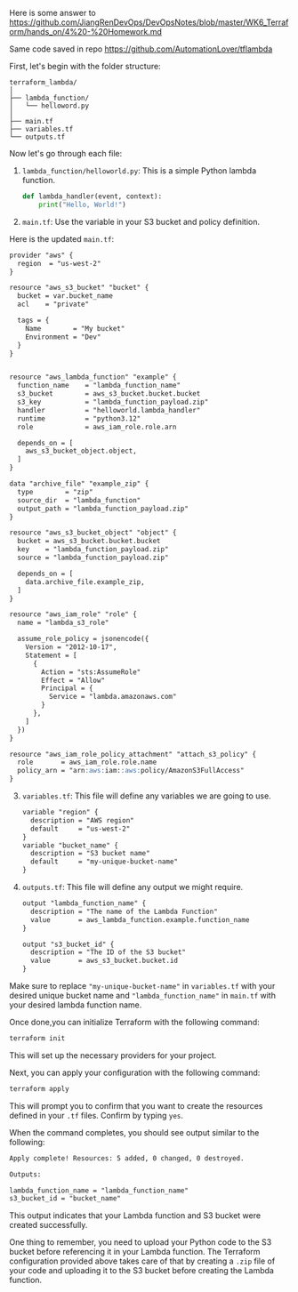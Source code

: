 Here is some answer to https://github.com/JiangRenDevOps/DevOpsNotes/blob/master/WK6_Terraform/hands_on/4%20-%20Homework.md

Same code saved in repo https://github.com/AutomationLover/tflambda

First, let's begin with the folder structure:
```
terraform_lambda/
│
├── lambda_function/
│   └── helloword.py
│
├── main.tf
├── variables.tf
└── outputs.tf
```

Now let's go through each file:

1. `lambda_function/helloworld.py`: This is a simple Python lambda function.
    ```python
    def lambda_handler(event, context):
        print("Hello, World!")
    ```



2. `main.tf`: Use the variable in your S3 bucket and policy definition.

Here is the updated `main.tf`:

```markdown
provider "aws" {
  region  = "us-west-2"
}

resource "aws_s3_bucket" "bucket" {
  bucket = var.bucket_name
  acl    = "private"

  tags = {
    Name        = "My bucket"
    Environment = "Dev"
  }
}


resource "aws_lambda_function" "example" {
  function_name    = "lambda_function_name"
  s3_bucket        = aws_s3_bucket.bucket.bucket
  s3_key           = "lambda_function_payload.zip"
  handler          = "helloworld.lambda_handler"
  runtime          = "python3.12"
  role             = aws_iam_role.role.arn

  depends_on = [
    aws_s3_bucket_object.object,
  ]
}

data "archive_file" "example_zip" {
  type        = "zip"
  source_dir  = "lambda_function"
  output_path = "lambda_function_payload.zip"
}

resource "aws_s3_bucket_object" "object" {
  bucket = aws_s3_bucket.bucket.bucket
  key    = "lambda_function_payload.zip"
  source = "lambda_function_payload.zip" 

  depends_on = [
    data.archive_file.example_zip,
  ]
}

resource "aws_iam_role" "role" {
  name = "lambda_s3_role"

  assume_role_policy = jsonencode({
    Version = "2012-10-17",
    Statement = [
      {
        Action = "sts:AssumeRole"
        Effect = "Allow"
        Principal = {
          Service = "lambda.amazonaws.com"
        }
      },
    ]
  })
}

resource "aws_iam_role_policy_attachment" "attach_s3_policy" {
  role       = aws_iam_role.role.name
  policy_arn = "arn:aws:iam::aws:policy/AmazonS3FullAccess"
}
```


3. `variables.tf`: This file will define any variables we are going to use.

    ```markdown
    variable "region" {
      description = "AWS region"
      default     = "us-west-2"
    }
    variable "bucket_name" {
      description = "S3 bucket name"
      default     = "my-unique-bucket-name"
    }
    ```

4. `outputs.tf`: This file will define any output we might require.

    ```markdown
    output "lambda_function_name" {
      description = "The name of the Lambda Function"
      value       = aws_lambda_function.example.function_name
    }

    output "s3_bucket_id" {
      description = "The ID of the S3 bucket"
      value       = aws_s3_bucket.bucket.id
    }
    ```
Make sure to replace `"my-unique-bucket-name"` in `variables.tf` with your desired unique bucket name and `"lambda_function_name"` in `main.tf` with your desired lambda function name. 

Once done,you can initialize Terraform with the following command:

```markdown
terraform init
```

This will set up the necessary providers for your project.

Next, you can apply your configuration with the following command:

```markdown
terraform apply
```

This will prompt you to confirm that you want to create the resources defined in your `.tf` files. Confirm by typing `yes`. 

When the command completes, you should see output similar to the following:

```markdown
Apply complete! Resources: 5 added, 0 changed, 0 destroyed.

Outputs:

lambda_function_name = "lambda_function_name"
s3_bucket_id = "bucket_name"
```

This output indicates that your Lambda function and S3 bucket were created successfully.

One thing to remember, you need to upload your Python code to the S3 bucket before referencing it in your Lambda function. The Terraform configuration provided above takes care of that by creating a `.zip` file of your code and uploading it to the S3 bucket before creating the Lambda function.


